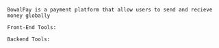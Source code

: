 `BowalPay is a payment platform that allow users to send and recieve money globally`

`Front-End Tools: `

`Backend Tools: `
